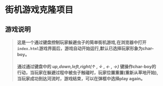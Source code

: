 街机游戏克隆项目
============================

游戏说明
--
>#### 这是一个通过键盘控制玩家躲避虫子的简单街机游戏,在浏览器中打开`index.html`游戏界面后，游戏自动开始运行,默认已选择玩家形象为char-boy。
>#### 通过通过键盘中的 **_up,down,left,right(&uarr; , &darr; , &larr; , &rarr;)_** 键操作char-boy的行动，当玩家在躲避过程中被虫子触碰时，玩家位置重置(**重新从草地开始**),当玩家成功到达河流时，游戏结束，可以在弹框中选择play again。
